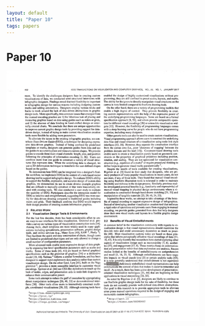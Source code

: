 ```yaml
---
layout: default
title: "Paper 10"
tags: papers
---
```


# Paper 10

<img src="/assets/scans/10.png" alt="Page with chartjunk removed" width="800"/>
